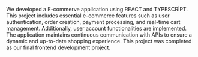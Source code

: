 We developed a  E-commerve application using REACT and TYPESCRİPT. This project includes essential e-commerce features such as user authentication, order creation, payment processing, and real-time cart management. Additionally, user account functionalities are implemented. The application maintains continuous communication with APIs to ensure a dynamic and up-to-date shopping experience. This project was completed as our final frontend development project.
